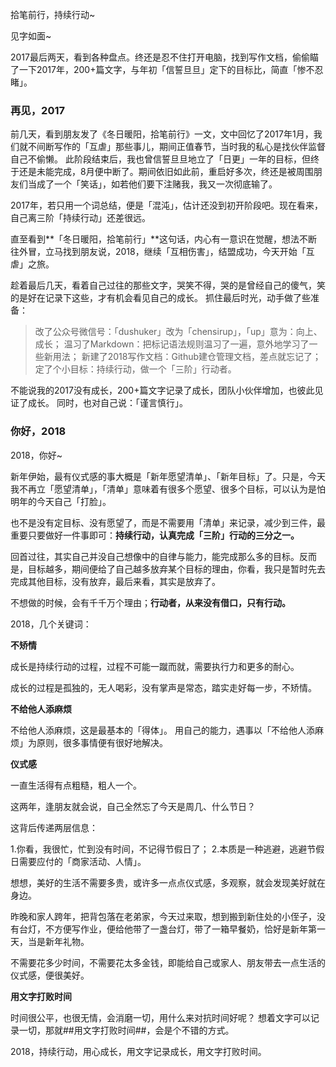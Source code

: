 拾笔前行，持续行动~

见字如面~

2017最后两天，看到各种盘点。终还是忍不住打开电脑，找到写作文档，偷偷瞄了一下2017年，200+篇文字，与年初「信誓旦旦」定下的目标比，简直「惨不忍睹」。

### 再见，2017

前几天，看到朋友发了《冬日暖阳，拾笔前行》一文，文中回忆了2017年1月，我们就不间断写作的「互虐」那些事儿，期间正值春节，当时我的私心是找伙伴监督自己不偷懒。
此阶段结束后，我也曾信誓旦旦地立了「日更」一年的目标，但终于还是未能完成，8月便中断了。期间依旧如此前，重启好多次，终还是被周围朋友们当成了一个「笑话」，如若他们要下注赌我，我又一次彻底输了。

2017年，若只用一个词总结，便是「混沌」，估计还没到初开阶段吧。现在看来，自己离三阶「持续行动」还差很远。

直至看到**「冬日暖阳，拾笔前行」**这句话，内心有一意识在觉醒，想法不断往外冒，立马找到朋友说，2018，继续「互相伤害」，结盟成功，今天开始「互虐」之旅。

趁着最后几天，看着自己过往的那些文字，哭笑不得，哭的是曾经自己的傻气，笑的是好在记录下这些，才有机会看见自己的成长。
抓住最后时光，动手做了些准备：

>改了公众号微信号：「dushuker」改为「chensirup」，「up」意为：向上、成长；
温习了Markdown：把标记语法规则温习了一遍，意外地学习了一些新用法；
> 新建了2018写作文档：Github建仓管理文档，差点就忘记了；
> 定了个小目标：持续行动，做一个「三阶」行动者。

不能说我的2017没有成长，200+篇文字记录了成长，团队小伙伴增加，也彼此见证了成长。
同时，也对自己说：「谨言慎行」。

### 你好，2018

2018，你好~

新年伊始，最有仪式感的事大概是「新年愿望清单」、「新年目标」了。只是，今天我不再立「愿望清单」，「清单」意味着有很多个愿望、很多个目标，可以认为是怕明年的今天自己「打脸」。

也不是没有定目标、没有愿望了，而是不需要用「清单」来记录，减少到三件，最重要只要做好一件事即可：**持续行动，认真完成「三阶」行动的三分之一。**

回首过往，其实自己并没自己想像中的自律与能力，能完成那么多的目标。反而是，目标越多，期间便给了自己越多放弃某个目标的理由，你看，我只是暂时先去完成其他目标，没有放弃，最后来看，其实是放弃了。

不想做的时候，会有千千万个理由；**行动者，从来没有借口，只有行动。**

2018，几个关键词：

**不矫情**

成长是持续行动的过程，过程不可能一蹴而就，需要执行力和更多的耐心。

成长的过程是孤独的，无人喝彩，没有掌声是常态，踏实走好每一步，不矫情。

**不给他人添麻烦**

不给他人添麻烦，这是最基本的「得体」。
用自己的能力，遇事以「不给他人添麻烦」为原则，很多事情便有很好地解决。

**仪式感**

一直生活得有点粗糙，粗人一个。

这两年，逢朋友就会说，自己全然忘了今天是周几、什么节日？

这背后传递两层信息：

1.你看，我很忙，忙到没有时间，不记得节假日了；
2.本质是一种逃避，逃避节假日需要应付的「商家活动、人情」。

想想，美好的生活不需要多贵，或许多一点点仪式感，多观察，就会发现美好就在身边。

昨晚和家人跨年，把背包落在老弟家，今天过来取，想到搬到新住处的小侄子，没有台灯，不方便写作业，便给他带了一盏台灯，带了一箱早餐奶，恰好是新年第一天，当是新年礼物。

不需要花多少时间，不需要花太多金钱，即能给自己或家人、朋友带去一点生活的仪式感，便很美好。

**用文字打败时间**

时间很公平，也很无情，会消磨一切，用什么来对抗时间好呢？
想着文字可以记录一切，那就##用文字打败时间##，会是个不错的方式。

2018，持续行动，用心成长，用文字记录成长，用文字打败时间。



